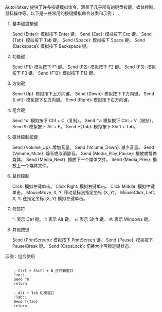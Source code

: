 AutoHotkey 提供了许多按键模拟命令，涵盖了几乎所有的键盘按键、媒体控制、鼠标操作等。以下是一些常用的按键模拟命令分类和示例：

1. 基本键盘按键

    Send {Enter}: 模拟按下 Enter 键。
    Send {Esc}: 模拟按下 Esc 键。
    Send {Tab}: 模拟按下 Tab 键。
    Send {Space}: 模拟按下 Space 键。
    Send {Backspace}: 模拟按下 Backspace 键。

2. 功能键

    Send {F1}: 模拟按下 F1 键。
    Send {F2}: 模拟按下 F2 键。
    Send {F3}: 模拟按下 F3 键。
    Send {F12}: 模拟按下 F12 键。

3. 方向键

    Send {Up}: 模拟按下上方向键。
    Send {Down}: 模拟按下下方向键。
    Send {Left}: 模拟按下左方向键。
    Send {Right}: 模拟按下右方向键。

4. 组合键

    Send ^c: 模拟按下 Ctrl + C（复制）。
    Send ^v: 模拟按下 Ctrl + V（粘贴）。
    Send !f: 模拟按下 Alt + F。
    Send +{Tab}: 模拟按下 Shift + Tab。

5. 媒体控制按键

    Send {Volume_Up}: 增加音量。
    Send {Volume_Down}: 减少音量。
    Send {Volume_Mute}: 静音或取消静音。
    Send {Media_Play_Pause}: 播放或暂停媒体。
    Send {Media_Next}: 播放下一个媒体文件。
    Send {Media_Prev}: 播放上一个媒体文件。

6. 鼠标控制

    Click: 模拟左键单击。
    Click Right: 模拟右键单击。
    Click Middle: 模拟中键单击。
    MouseMove, X, Y: 移动鼠标到指定坐标 (X, Y)。
    MouseClick, Left, X, Y: 在指定坐标 (X, Y) 模拟左键单击。

7. 修饰符

    ^: 表示 Ctrl 键。
    !: 表示 Alt 键。
    +: 表示 Shift 键。
    #: 表示 Windows 键。

8. 其他按键

    Send {PrintScreen}: 模拟按下 PrintScreen 键。
    Send {Pause}: 模拟按下 Pause/Break 键。
    Send {CapsLock}: 切换大小写锁定键状态。

示例：组合使用

```ahk

    ; Ctrl + Shift + N 打开新窗口
    ^+n::
    Send ^n
    return

    ; Alt + Tab 切换窗口
    !Tab::
    Send !{Tab}
    return

```

